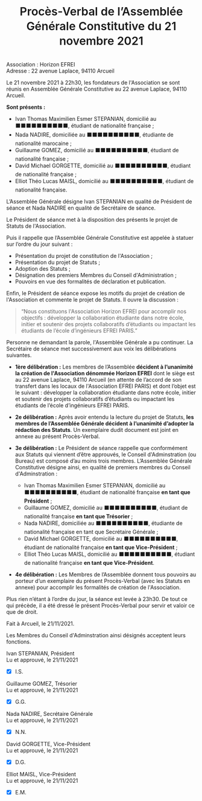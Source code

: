<div style="text-align: center; margin-top: -0.4cm; font-size: 30px; line-height: 1.3; font-weight: 600;">
Procès-Verbal de l’Assemblée Générale Constitutive du 21 novembre 2021
</div>

<div style="height: 20px;"></div>

Association : Horizon EFREI\
Adresse : 22 avenue Laplace, 94110 Arcueil

Le 21 novembre 2021 à 22h30, les fondateurs de l'Association se sont réunis en Assemblée Générale Constitutive au 22 avenue Laplace, 94110 Arcueil.

**Sont présents :**

- Ivan Thomas Maximilien Esmer STEPANIAN, domicilié au ⬛⬛⬛⬛⬛⬛⬛⬛⬛⬛, étudiant de nationalité française ;
- Nada NADIRE, domiciliée au ⬛⬛⬛⬛⬛⬛⬛⬛⬛⬛, étudiante de nationalité  marocaine ;
- Guillaume GOMEZ, domicilié au ⬛⬛⬛⬛⬛⬛⬛⬛⬛⬛, étudiant de nationalité française ;
- David Michael GORGETTE, domicilié au ⬛⬛⬛⬛⬛⬛⬛⬛⬛⬛, étudiant de nationalité française ;
- Elliot Théo Lucas MAISL, domicilié au ⬛⬛⬛⬛⬛⬛⬛⬛⬛⬛, étudiant de nationalité française.

L’Assemblée Générale désigne Ivan STEPANIAN en qualité de Président de séance et Nada NADIRE en qualité de Secrétaire de séance.

Le Président de séance met à la disposition des présents le projet de Statuts de l'Association.

Puis il rappelle que l’Assemblée Générale Constitutive est appelée à statuer sur l’ordre du jour suivant :

- Présentation du projet de constitution de l'Association ;
- Présentation du projet de Statuts ;
- Adoption des Statuts ;
- Désignation des premiers Membres du Conseil d'Administration ;
- Pouvoirs en vue des formalités de déclaration et publication.

Enfin, le Président de séance expose les motifs du projet de création de l'Association et commente le projet de Statuts. Il ouvre la discussion :

> “Nous constituons l'Association Horizon EFREI pour accomplir nos objectifs : développer la collaboration étudiante dans notre école, initier et soutenir des projets collaboratifs d’étudiants ou impactant les étudiants de l’école d’ingénieurs EFREI PARIS.”

Personne ne demandant la parole, l'Assemblée Générale a pu continuer. La Secrétaire de séance met successivement aux voix les délibérations suivantes.

- **1ère délibération :** Les membres de l’Assemblée **décident à l’unanimité la création de l'Association dénommée Horizon EFREI** dont le siège est au 22 avenue Laplace, 94110 Arcueil (en attente de l’accord de son transfert dans les locaux de l'Association EFREI PARIS) et dont l’objet est le suivant : développer la collaboration étudiante dans notre école, initier et soutenir des projets collaboratifs d’étudiants ou impactant les étudiants de l’école d’ingénieurs EFREI PARIS.
- **2e délibération :** Après avoir entendu la lecture du projet de Statuts, **les membres de l’Assemblée Générale décident à l’unanimité d’adopter la rédaction des Statuts**. Un exemplaire dudit document est joint en annexe au présent Procès-Verbal.
- **3e délibération :** Le Président de séance rappelle que conformément aux Statuts qui viennent d’être approuvés, le Conseil d'Adminstration (ou Bureau) est composé d’au moins trois membres. L’Assemblée Générale Constitutive désigne ainsi, en qualité de premiers membres du Conseil d'Adminstration :

    - Ivan Thomas Maximilien Esmer STEPANIAN, domicilié au ⬛⬛⬛⬛⬛⬛⬛⬛⬛⬛, étudiant de nationalité française **en tant que Président** ;
    - Guillaume GOMEZ, domicilié au ⬛⬛⬛⬛⬛⬛⬛⬛⬛⬛, étudiant de nationalité française **en tant que Trésorier** ;
    - Nada NADIRE, domiciliée au ⬛⬛⬛⬛⬛⬛⬛⬛⬛⬛, étudiante de nationalité française en tant que Secrétaire Générale ;
    - David Michael GORGETTE, domicilié au ⬛⬛⬛⬛⬛⬛⬛⬛⬛⬛, étudiant de nationalité française **en tant que Vice-Président** ;
    - Elliot Théo Lucas MAISL, domicilié au ⬛⬛⬛⬛⬛⬛⬛⬛⬛⬛, étudiant de nationalité française **en tant que Vice-Président**.

- **4e délibération :** Les Membres de l’Assemblée donnent tous pouvoirs au porteur d’un exemplaire du présent Procès-Verbal (avec les Statuts en annexe) pour accomplir les formalités de création de l'Association.

Plus rien n’étant à l’ordre du jour, la séance est levée à 23h30. De tout ce qui précède, il a été dressé le présent Procès-Verbal pour servir et valoir ce que de droit.

Fait à Arcueil, le 21/11/2021.

Les Membres du Conseil d'Adminstration ainsi désignés acceptent leurs fonctions.

Ivan STEPANIAN, Président\
Lu et approuvé, le 21/11/2021

- [X] I.S.

Guillaume GOMEZ, Trésorier\
Lu et approuvé, le 21/11/2021

- [X] G.G.

Nada NADIRE, Secrétaire Générale\
Lu et approuvé, le 21/11/2021

- [X] N.N.

David GORGETTE, Vice-Président\
Lu et approuvé, le 21/11/2021

- [X] D.G.

Elliot MAISL, Vice-Président\
Lu et approuvé, le 21/11/2021

- [X] E.M.
